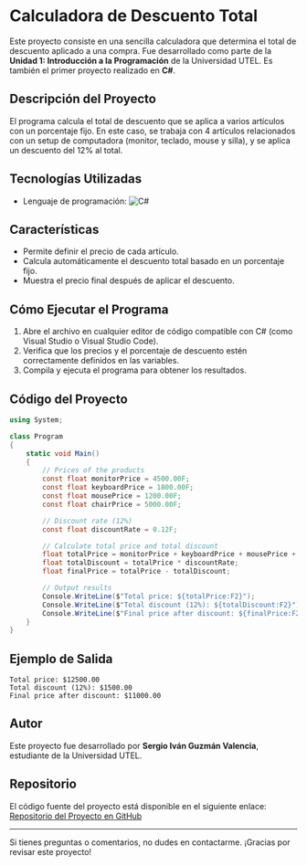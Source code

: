 # Calculadora de Descuento Total

Este proyecto consiste en una sencilla calculadora que determina el total de descuento aplicado a una compra. Fue desarrollado como parte de la **Unidad 1: Introducción a la Programación** de la Universidad UTEL. Es también el primer proyecto realizado en **C#**.

## Descripción del Proyecto

El programa calcula el total de descuento que se aplica a varios artículos con un porcentaje fijo. En este caso, se trabaja con 4 artículos relacionados con un setup de computadora (monitor, teclado, mouse y silla), y se aplica un descuento del 12% al total.

## Tecnologías Utilizadas

- Lenguaje de programación: ![C#](https://cdn.jsdelivr.net/npm/simple-icons@v6/icons/csharp.svg)

## Características

- Permite definir el precio de cada artículo.
- Calcula automáticamente el descuento total basado en un porcentaje fijo.
- Muestra el precio final después de aplicar el descuento.

## Cómo Ejecutar el Programa

1. Abre el archivo en cualquier editor de código compatible con C# (como Visual Studio o Visual Studio Code).
2. Verifica que los precios y el porcentaje de descuento estén correctamente definidos en las variables.
3. Compila y ejecuta el programa para obtener los resultados.

## Código del Proyecto

```csharp
using System;

class Program
{
    static void Main()
    {
        // Prices of the products
        const float monitorPrice = 4500.00F;
        const float keyboardPrice = 1800.00F;
        const float mousePrice = 1200.00F;
        const float chairPrice = 5000.00F;

        // Discount rate (12%)
        const float discountRate = 0.12F;

        // Calculate total price and total discount
        float totalPrice = monitorPrice + keyboardPrice + mousePrice + chairPrice;
        float totalDiscount = totalPrice * discountRate;
        float finalPrice = totalPrice - totalDiscount;

        // Output results
        Console.WriteLine($"Total price: ${totalPrice:F2}");
        Console.WriteLine($"Total discount (12%): ${totalDiscount:F2}");
        Console.WriteLine($"Final price after discount: ${finalPrice:F2}");
    }
}
```

## Ejemplo de Salida

```
Total price: $12500.00
Total discount (12%): $1500.00
Final price after discount: $11000.00
```

## Autor

Este proyecto fue desarrollado por **Sergio Iván Guzmán Valencia**, estudiante de la Universidad UTEL.

## Repositorio

El código fuente del proyecto está disponible en el siguiente enlace:\
[Repositorio del Proyecto en GitHub](https://github.com/SergioPower/Programacion-estructurada/tree/master/unidad1)

---

Si tienes preguntas o comentarios, no dudes en contactarme. ¡Gracias por revisar este proyecto!

